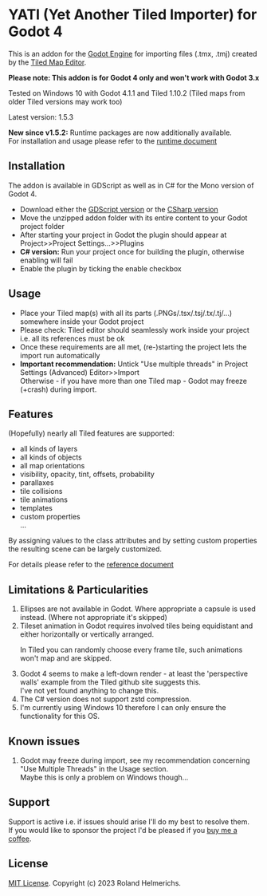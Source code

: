 # YATI (Yet Another Tiled Importer) for Godot 4

This is an addon for the [Godot Engine](https://godotengine.org) for importing files (.tmx, .tmj)
created by the [Tiled Map Editor](http://www.mapeditor.org).

**Please note: This addon is for Godot 4 only and won't work with Godot 3.x**

Tested on Windows 10 with Godot 4.1.1 and Tiled 1.10.2 (Tiled maps from older Tiled versions may work too)

Latest version: 1.5.3

**New since v1.5.2:** Runtime packages are now additionally available.  
For installation and usage please refer to the [runtime document](Runtime.md)

## Installation

The addon is available in GDScript as well as in C# for the Mono version of Godot 4.

- Download either the [GDScript version](../../releases/download/v1.5.3/v1.5.3-gdscript.zip) or the [CSharp version](../../releases/download/v1.5.3/v1.5.3-csharp.zip)
- Move the unzipped addon folder with its entire content to your Godot project folder
- After starting your project in Godot the plugin should appear at Project>>Project Settings...>>Plugins
- **C# version:** Run your project once for building the plugin, otherwise enabling will fail
- Enable the plugin by ticking the enable checkbox

## Usage

- Place your Tiled map(s) with all its parts (.PNGs/.tsx/.tsj/.tx/.tj/...) somewhere inside your Godot project
- Please check: Tiled editor should seamlessly work inside your project i.e. all its references must be ok
- Once these requirements are all met, (re-)starting the project lets the import run automatically
- **Important recommendation:** Untick "Use multiple threads" in Project Settings (Advanced) Editor>>Import  
Otherwise - if you have more than one Tiled map - Godot may freeze (+crash) during import.

## Features

(Hopefully) nearly all Tiled features are supported:
- all kinds of layers
- all kinds of objects
- all map orientations 
- visibility, opacity, tint, offsets, probability
- parallaxes
- tile collisions
- tile animations
- templates
- custom properties  
...

By assigning values to the class attributes and by setting custom properties the resulting scene can be largely customized.

For details please refer to the [reference document](Reference.md)

## Limitations & Particularities

1. Ellipses are not available in Godot. Where appropriate a capsule is used instead. (Where not appropriate it's skipped)
2. Tileset animation in Godot requires involved tiles being equidistant and either horizontally or vertically arranged.<p>
In Tiled you can randomly choose every frame tile, such animations won't map and are skipped.
3. Godot 4 seems to make a left-down render - at least the 'perspective walls' example from the Tiled github site suggests this.  
I've not yet found anything to change this.
4. The C# version does not support zstd compression.
5. I'm currently using Windows 10 therefore I can only ensure the functionality for this OS.

## Known issues

1. Godot may freeze during import, see my recommendation concerning "Use Multiple Threads" in the Usage section.  
Maybe this is only a problem on Windows though...

## Support

Support is active i.e. if issues should arise I'll do my best to resolve them.<br>
If you would like to sponsor the project I'd be pleased if you [buy me a coffee](https://www.buymeacoffee.com/kiamo2).

## License
[MIT License](LICENSE). Copyright (c) 2023 Roland Helmerichs.
